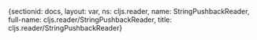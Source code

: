 {sectionid: docs, layout: var, ns: cljs.reader, name: StringPushbackReader, full-name: cljs.reader/StringPushbackReader,
  title: cljs.reader/StringPushbackReader}
